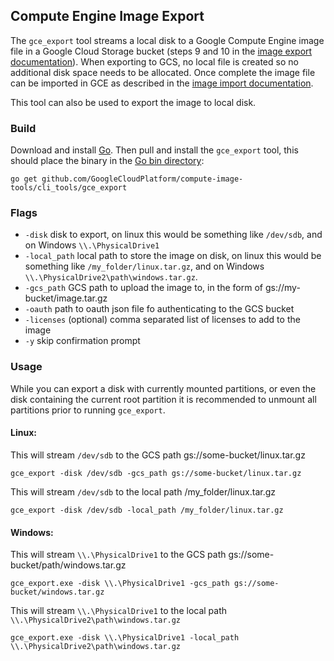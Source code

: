 ## Compute Engine Image Export

The `gce_export` tool streams a local disk to a Google Compute Engine image 
file in a Google Cloud Storage bucket (steps 9 and 10 in the
[image export documentation](https://cloud.google.com/compute/docs/images/export-image)).
When exporting to GCS, no local file is created so no additional disk space needs to be allocated. 
Once complete the image file can be imported in GCE as described in the 
[image import documentation](https://cloud.google.com/compute/docs/images/import-existing-image).

This tool can also be used to export the image to local disk.

### Build
Download and install [Go](https://golang.org/doc/install). Then pull and 
install the `gce_export` tool, this should place the binary in the 
[Go bin directory](https://golang.org/doc/code.html#GOPATH):

```
go get github.com/GoogleCloudPlatform/compute-image-tools/cli_tools/gce_export
```

### Flags

+ `-disk` disk to export, on linux this would be something like `/dev/sdb`, and on
Windows `\\.\PhysicalDrive1`
+ `-local_path` local path to store the image on disk, on linux this would be something
like `/my_folder/linux.tar.gz`, and on Windows `\\.\PhysicalDrive2\path\windows.tar.gz`.
+ `-gcs_path` GCS path to upload the image to, in the form of gs://my-bucket/image.tar.gz
+ `-oauth` path to oauth json file fo authenticating to the GCS bucket
+ `-licenses` (optional) comma separated list of licenses to add to the image
+ `-y` skip confirmation prompt

### Usage

While you can export a disk with currently mounted partitions, or even the disk
containing the current root partition it is recommended to unmount all partitions
prior to running `gce_export`.

#### Linux:

This will stream `/dev/sdb` to the GCS path gs://some-bucket/linux.tar.gz

```
gce_export -disk /dev/sdb -gcs_path gs://some-bucket/linux.tar.gz
```

This will stream `/dev/sdb` to the local path /my_folder/linux.tar.gz

```
gce_export -disk /dev/sdb -local_path /my_folder/linux.tar.gz
```

#### Windows:

This will stream `\\.\PhysicalDrive1` to the GCS path
gs://some-bucket/path/windows.tar.gz

```
gce_export.exe -disk \\.\PhysicalDrive1 -gcs_path gs://some-bucket/windows.tar.gz
```

This will stream `\\.\PhysicalDrive1` to the local path
`\\.\PhysicalDrive2\path\windows.tar.gz`

```
gce_export.exe -disk \\.\PhysicalDrive1 -local_path \\.\PhysicalDrive2\path\windows.tar.gz
```

